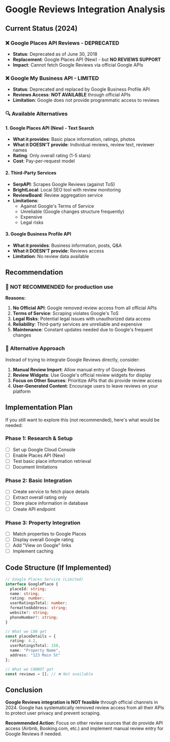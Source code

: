 # Google Reviews Integration Analysis

## Current Status (2024)

### ❌ **Google Places API Reviews - DEPRECATED**
- **Status**: Deprecated as of June 30, 2018
- **Replacement**: Google Places API (New) - but **NO REVIEWS SUPPORT**
- **Impact**: Cannot fetch Google Reviews via official Google APIs

### ❌ **Google My Business API - LIMITED**
- **Status**: Deprecated and replaced by Google Business Profile API
- **Reviews Access**: **NOT AVAILABLE** through official APIs
- **Limitation**: Google does not provide programmatic access to reviews

### 🔍 **Available Alternatives**

#### 1. **Google Places API (New) - Text Search**
- **What it provides**: Basic place information, ratings, photos
- **What it DOESN'T provide**: Individual reviews, review text, reviewer names
- **Rating**: Only overall rating (1-5 stars)
- **Cost**: Pay-per-request model

#### 2. **Third-Party Services**
- **SerpAPI**: Scrapes Google Reviews (against ToS)
- **BrightLocal**: Local SEO tool with review monitoring
- **ReviewBoard**: Review aggregation service
- **Limitations**: 
  - Against Google's Terms of Service
  - Unreliable (Google changes structure frequently)
  - Expensive
  - Legal risks

#### 3. **Google Business Profile API**
- **What it provides**: Business information, posts, Q&A
- **What it DOESN'T provide**: Reviews access
- **Limitation**: No review data available

## Recommendation

### 🚫 **NOT RECOMMENDED** for production use

**Reasons:**
1. **No Official API**: Google removed review access from all official APIs
2. **Terms of Service**: Scraping violates Google's ToS
3. **Legal Risks**: Potential legal issues with unauthorized data access
4. **Reliability**: Third-party services are unreliable and expensive
5. **Maintenance**: Constant updates needed due to Google's frequent changes

### 🎯 **Alternative Approach**

Instead of trying to integrate Google Reviews directly, consider:

1. **Manual Review Import**: Allow manual entry of Google Reviews
2. **Review Widgets**: Use Google's official review widgets for display
3. **Focus on Other Sources**: Prioritize APIs that do provide review access
4. **User-Generated Content**: Encourage users to leave reviews on your platform

## Implementation Plan

If you still want to explore this (not recommended), here's what would be needed:

### Phase 1: Research & Setup
- [ ] Set up Google Cloud Console
- [ ] Enable Places API (New)
- [ ] Test basic place information retrieval
- [ ] Document limitations

### Phase 2: Basic Integration
- [ ] Create service to fetch place details
- [ ] Extract overall rating only
- [ ] Store place information in database
- [ ] Create API endpoint

### Phase 3: Property Integration
- [ ] Match properties to Google Places
- [ ] Display overall Google rating
- [ ] Add "View on Google" links
- [ ] Implement caching

## Code Structure (If Implemented)

```typescript
// Google Places Service (Limited)
interface GooglePlace {
  placeId: string;
  name: string;
  rating: number;
  userRatingsTotal: number;
  formattedAddress: string;
  website?: string;
  phoneNumber?: string;
}

// What we CAN get
const placeDetails = {
  rating: 4.2,
  userRatingsTotal: 150,
  name: "Property Name",
  address: "123 Main St"
};

// What we CANNOT get
const reviews = []; // ❌ Not available
```

## Conclusion

**Google Reviews integration is NOT feasible** through official channels in 2024. Google has systematically removed review access from all their APIs to protect user privacy and prevent scraping.

**Recommended Action**: Focus on other review sources that do provide API access (Airbnb, Booking.com, etc.) and implement manual review entry for Google Reviews if needed.
